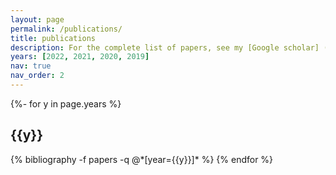 ```yaml
---
layout: page
permalink: /publications/
title: publications
description: For the complete list of papers, see my [Google scholar] (https://scholar.google.com/citations?user=Slhn1M4AAAAJ&hl=en).
years: [2022, 2021, 2020, 2019]
nav: true
nav_order: 2
---
```

<!-- _pages/publications.md -->
<div class="publications">

{%- for y in page.years %}
  <h2 class="year">{{y}}</h2>
  {% bibliography -f papers -q @*[year={{y}}]* %}
{% endfor %}

</div>
